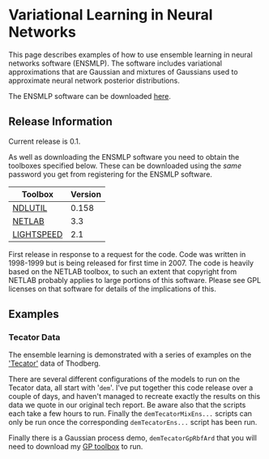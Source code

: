 
Variational Learning in Neural Networks
=======================================

This page describes examples of how to use ensemble learning in neural
networks software (ENSMLP). The software includes variational
approximations that are Gaussian and mixtures of Gaussians used to
approximate neural network posterior distributions.

The ENSMLP software can be downloaded
[here](http://ml.sheffield.ac.uk/~neil/cgi-bin/software/downloadForm.cgi?toolbox=ensmlp).

Release Information
-------------------

Current release is 0.1.

As well as downloading the ENSMLP software you need to obtain the
toolboxes specified below. These can be downloaded using the *same*
password you get from registering for the ENSMLP software.

| **Toolbox**                                     |  **Version**  |
|-------------------------------------------------|---------------|
|  [NDLUTIL](/ndlutil/downloadFiles/vrs0p158)     |  0.158	  |
|  [NETLAB](/netlab/downloadFiles/vrs3p3)         |  3.3      	  |
|  [LIGHTSPEED](/lightspeed/downloadFiles/vrs2p1) |  2.1      	  |

First release in response to a request for the code. Code was written in
1998-1999 but is being released for first time in 2007. The code is
heavily based on the NETLAB toolbox, to such an extent that copyright
from NETLAB probably applies to large portions of this software. Please
see GPL licenses on that software for details of the implications of
this.

Examples
--------

### Tecator Data

The ensemble learning is demonstrated with a series of examples on the
['Tecator'](http://lib.stat.cmu.edu/datasets/tecator) data of Thodberg.

There are several different configurations of the models to run on the
Tecator data, all start with '`dem`'. I've put together this code
release over a couple of days, and haven't managed to recreate exactly
the results on this data we quote in our original tech report. Be aware
also that the scripts each take a few hours to run. Finally the
`demTecatorMixEns...` scripts can only be run once the corresponding
`demTecatorEns...` script has been run.

Finally there is a Gaussian process demo, `demTecatorGpRbfArd` that you
will need to download my [GP toolbox](../gp/) to run.

